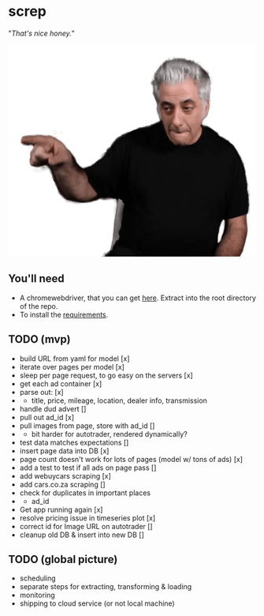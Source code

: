 # screp

"_That's nice honey._"

![Image](rickyrick.png)

## You'll need

- A chromewebdriver, that you can get [here](https://chromedriver.chromium.org/downloads). Extract into the root directory of the repo.
- To install the [requirements](./requirements.txt).


## TODO (mvp)

* build URL from yaml for model [x]
* iterate over pages per model [x]
* sleep per page request, to go easy on the servers [x]
* get each ad container [x]
* parse out: [x]
* * title, price, mileage, location, dealer info, transmission
* handle dud advert []
* pull out ad_id [x]
* pull images from page, store with ad_id []
* * bit harder for autotrader, rendered dynamically?
* test data matches expectations []
* insert page data into DB [x]
* page count doesn't work for lots of pages (model w/ tons of ads) [x]
* add a test to test if all ads on page pass []
* add webuycars scraping [x]
* add cars.co.za scraping []
* check for duplicates in important places 
* * ad_id
* Get app running again [x]
* resolve pricing issue in timeseries plot [x]
* correct id for Image URL on autotrader []
* cleanup old DB & insert into new DB []

## TODO (global picture)

* scheduling
* separate steps for extracting, transforming & loading
* monitoring
* shipping to cloud service (or not local machine)
